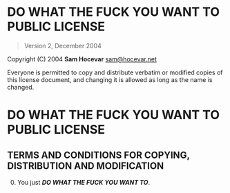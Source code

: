 # DO WHAT THE FUCK YOU WANT TO PUBLIC LICENSE 

> Version 2, December 2004 

Copyright (C) 2004 **Sam Hocevar** <sam@hocevar.net> 

Everyone is permitted to copy and distribute verbatim or modified 
copies of this license document, and changing it is allowed as long 
as the name is changed. 

# DO WHAT THE FUCK YOU WANT TO PUBLIC LICENSE 

## TERMS AND CONDITIONS FOR COPYING, DISTRIBUTION AND MODIFICATION 

0. You just ***DO WHAT THE FUCK YOU WANT TO***.
